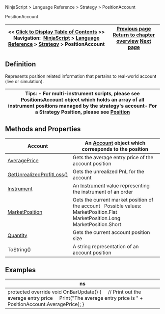 ﻿
NinjaScript \> Language Reference \> Strategy \> PositionAccount

PositionAccount

| \<\< [Click to Display Table of Contents](positionaccount.md) \>\> **Navigation:**     [NinjaScript](ninjascript.md) \> [Language Reference](language_reference_wip.md) \> [Strategy](strategy.md) \> PositionAccount | [Previous page](position_quantity.md) [Return to chapter overview](strategy.md) [Next page](positionaccount_averageprice.md) |
| --- | --- |
## Definition
Represents position related information that pertains to real\-world account (live or simulation).  
 

| Tips: - For multi\-instrument scripts, please see [PositionsAccount](positionsaccount.md) object which holds an array of all instrument positions managed by the strategy's account- For a Strategy Position, please see [Position](position.md) |
| --- |

## Methods and Properties

| Account | An [Account](account_class.md) object which corresponds to the position |
| --- | --- |
| [AveragePrice](position_averageprice.md) | Gets the average entry price of the account position |
| [GetUnrealizedProfitLoss()](position_getunrealizedprofitloss.md) | Gets the unrealized PnL for the account |
| [Instrument](position_instrument.md) | An [Instrument](instrument.md) value representing the instrument of an order |
| [MarketPosition](position_marketposition.md) | Gets the current market position of the account   Possible values: MarketPosition.Flat MarketPosition.Long MarketPosition.Short |
| [Quantity](position_quantity.md) | Gets the current account position size |
| ToString() | A string representation of an account position |

## Examples

| ns |
| --- |
| protected override void OnBarUpdate() {      // Print out the average entry price      Print("The average entry price is " \+ PositionAccount.AveragePrice); } |

